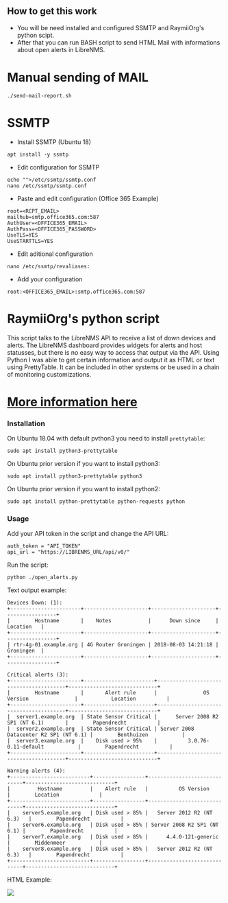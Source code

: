 ## How to get this work 

* You will be need installed and configured SSMTP and RaymiiOrg's python scipt.
* After that you can run BASH script to send HTML Mail with informations about open alerts in LibreNMS.

# Manual sending of MAIL

```
./send-mail-report.sh
```

# SSMTP

* Install SSMTP (Ubuntu 18)

```
apt install -y ssmtp
```

* Edit configuration for SSMTP

```
echo "">/etc/ssmtp/ssmtp.conf
nano /etc/ssmtp/ssmtp.conf
````

* Paste and edit configuration (Office 365 Example)

```
root=<RCPT_EMAIL>
mailhub=smtp.office365.com:587
AuthUser=<OFFICE365_EMAIL>
AuthPass=<OFFICE365_PASSWORD>
UseTLS=YES
UseSTARTTLS=YES
```

* Edit aditional configuration 

```
nano /etc/ssmtp/revaliases:
````

* Add your configuration

```
root:<OFFICE365_EMAIL>:smtp.office365.com:587
```

# RaymiiOrg's python script

This script talks to the LibreNMS API to receive a list of down devices and alerts. The LibreNMS dashboard provides widgets for alerts and host statusses, but there is no easy way to access that output via the API. Using Python I was able to get certain information and output it as HTML or text using PrettyTable. It can be included in other systems or be used in a chain of monitoring customizations.

# [More information here](https://raymii.org/s/software/Python_script_to_talk_to_LibreNMS_API_and_get_alerts_and_hosts.html)

### Installation

On Ubuntu 18.04 with default pvthon3 you need to install `prettytable`:

	sudo apt install python3-prettytable

On Ubuntu prior version if you want to install python3:

	sudo apt install python3-prettytable python3

On Ubuntu prior version if you want to install python2:

	sudo apt install python-prettytable python-requests python

### Usage

Add your API token in the script and change the API URL:

	auth_token = "API_TOKEN"
	api_url = "https://LIBRENMS_URL/api/v0/"

Run the script:

	python ./open_alerts.py

Text output example:

	Devices Down: (1): 
	+-----------------------+---------------------+---------------------+-----------------+
	|        Hostname       |    Notes            |      Down since     |      Location   |
	+-----------------------+---------------------+---------------------+-----------------+
	| rtr-4g-01.example.org | 4G Router Groningen | 2018-08-03 14:21:18 |      Groningen  |
	+-----------------------+---------------------+---------------------+-----------------+

	Critical alerts (3):
	+-----------------------+-----------------------+----------------------------------------+-----------------------------+
	|        Hostname       |       Alert rule      |               OS Version               |           Location          |
	+-----------------------+-----------------------+----------------------------------------+-----------------------------+
	|  server1.example.org  | State Sensor Critical |      Server 2008 R2 SP1 (NT 6.1)       |        Papendrecht          |
	|  server2.example.org  | State Sensor Critical | Server 2008 Datacenter R2 SP1 (NT 6.1) |        Benthuizen           |
	|  server3.example.org  |    Disk used > 95%    |          3.0.76-0.11-default           |        Papendrecht          |
	+-----------------------+-----------------------+----------------------------------------+-----------------------------+

	Warning alerts (4):
	+--------------------------+-----------------+-----------------------------+-----------------------------+
	|         Hostname         |    Alert rule   |          OS Version         |        Location             |
	+--------------------------+-----------------+-----------------------------+-----------------------------+
	|    server5.example.org   | Disk used > 85% |   Server 2012 R2 (NT 6.3)   |        Papendrecht          |
	|    server6.example.org   | Disk used > 85% | Server 2008 R2 SP1 (NT 6.1) |        Papendrecht          |
	|    server7.example.org   | Disk used > 85% |      4.4.0-121-generic      |        Middenmeer           |
	|    server8.example.org   | Disk used > 85% |   Server 2012 R2 (NT 6.3)   |        Papendrecht          |
	+--------------------------+-----------------+-----------------------------+-----------------------------+

HTML Example:

<img src="https://raymii.org/s/inc/img/librenms_api.png" />